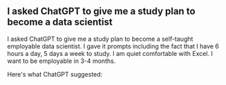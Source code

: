 ## I asked ChatGPT to give me a study plan to become a data scientist

I asked ChatGPT to give me a study plan to become a self-taught employable data scientist. I gave it prompts including the fact that I have 6 hours a day, 5 days a week to study. I am quiet comfortable with Excel. I want to be employable in 3-4 months. 

Here's what ChatGPT suggested:

